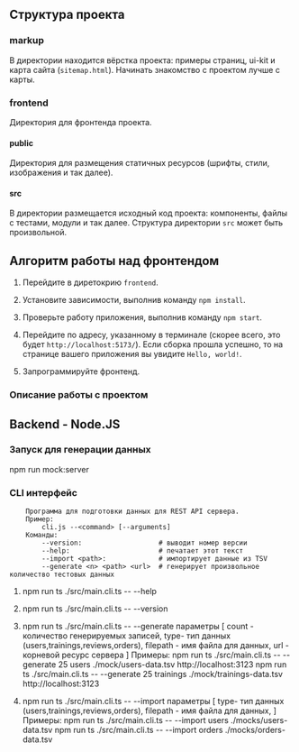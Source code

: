 ## Структура проекта

### markup

В директории находится вёрстка проекта: примеры страниц, ui-kit и карта сайта (`sitemap.html`). Начинать знакомство с проектом лучше с карты.

### frontend

Директория для фронтенда проекта.

#### public

Директория для размещения статичных ресурсов (шрифты, стили, изображения и так далее).

#### src

В директории размещается исходный код проекта: компоненты, файлы с тестами, модули и так далее. Структура директории `src` может быть произвольной.

## Алгоритм работы над фронтендом

1. Перейдите в диретокрию `frontend`.

2. Установите зависимости, выполнив команду `npm install`.

3. Проверьте работу приложения, выполнив команду `npm start`.

4. Перейдите по адресу, указанному в терминале (скорее всего, это будет `http://localhost:5173/`). Если сборка прошла успешно, то на странице вашего приложения вы увидите `Hello, world!`.

5. Запрограммируйте фронтенд.




### Описание работы с проектом
## Backend - Node.JS


### Запуск для генерации данных
  npm run mock:server

### CLI интерфейс

        Программа для подготовки данных для REST API сервера.
        Пример:
            cli.js --<command> [--arguments]
        Команды:
            --version:                   # выводит номер версии
            --help:                      # печатает этот текст
            --import <path>:             # импортирует данные из TSV
            --generate <n> <path> <url>  # генерирует произвольное количество тестовых данных


1) npm run ts ./src/main.cli.ts -- --help  

2) npm run ts ./src/main.cli.ts -- --version

3) npm run ts ./src/main.cli.ts -- --generate 
параметры [
  count - количество генерируемых записей, 
  type- тип данных (users,trainings,reviews,orders),
  filepath - имя файла для данных,
  url - корневой ресурс сервера
  ]
Примеры:
npm run ts ./src/main.cli.ts -- --generate 25 users ./mock/users-data.tsv http://localhost:3123
npm run ts ./src/main.cli.ts -- --generate 25 trainings ./mock/trainings-data.tsv http://localhost:3123

4) npm run ts ./src/main.cli.ts -- --import
параметры [
  type- тип данных (users,trainings,reviews,orders),
  filepath - имя файла для данных,
  ]
Примеры:
npm run ts ./src/main.cli.ts -- --import users ./mocks/users-data.tsv
npm run ts ./src/main.cli.ts -- --import orders ./mocks/orders-data.tsv
